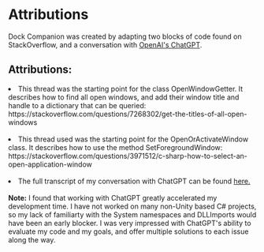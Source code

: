 # Attributions

Dock Companion was created by adapting two blocks of code found on StackOverflow, and a conversation with <a href="https://openai.com/"> OpenAI's ChatGPT</a>.

<h2 id="attributions">Attributions:</h2>

<list>
  <li>
This thread was the starting point for the class OpenWindowGetter. It describes how to find all open windows, and add their window title and handle to a dictionary that can be queried:</br>
https://stackoverflow.com/questions/7268302/get-the-titles-of-all-open-windows
</br></br>
</li>
<li>
This thread used was the starting point for the OpenOrActivateWindow class. It describes how to use the method SetForegroundWindow:</br>
https://stackoverflow.com/questions/3971512/c-sharp-how-to-select-an-open-application-window
</br></br>
</li>
<li>
The full transcript of my conversation with ChatGPT can be found <a href="https://github.com/tronfacex/Dock-Companion/blob/affc1c9bd0076822617775d57ec16e4a6f45a76f/ChatGPT-Transcript-1-26-22.pdf">here.</a>
</li>
</list>

</br>
<strong>Note:</strong> I found that working with ChatGPT greatly accelerated my development time. I have not worked on many non-Unity based C# projects, so my lack of familiarty with the System namespaces and DLLImports would have been an early blocker. I was very impressed with ChatGPT's ability to evaluate my code and my goals, and offer multiple solutions to each issue along the way. 
